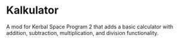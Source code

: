 # Kalkulator
A mod for Kerbal Space Program 2 that adds a basic calculator with addition, subtraction, multiplication, and division functionality.

